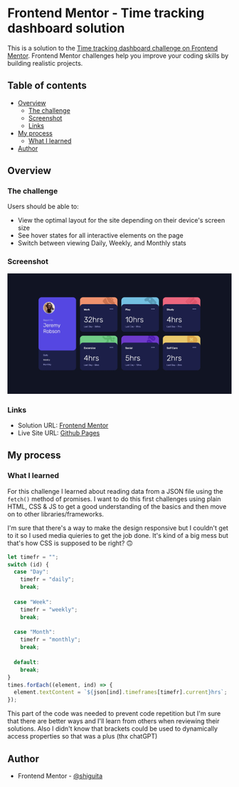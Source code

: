 # Frontend Mentor - Time tracking dashboard solution

This is a solution to the [Time tracking dashboard challenge on Frontend Mentor](https://www.frontendmentor.io/challenges/time-tracking-dashboard-UIQ7167Jw). Frontend Mentor challenges help you improve your coding skills by building realistic projects.

## Table of contents

- [Overview](#overview)
  - [The challenge](#the-challenge)
  - [Screenshot](#screenshot)
  - [Links](#links)
- [My process](#my-process)
  - [What I learned](#what-i-learned)
- [Author](#author)

## Overview

### The challenge

Users should be able to:

- View the optimal layout for the site depending on their device's screen size
- See hover states for all interactive elements on the page
- Switch between viewing Daily, Weekly, and Monthly stats

### Screenshot

![](./screenshot.jpg)

### Links

- Solution URL: [Frontend Mentor](https://your-live-site-url.com)
- Live Site URL: [Github Pages](https://shiguita.github.io/FM-Dashboard/)

## My process

### What I learned

For this challenge I learned about reading data from a JSON file using the `fetch()` method of promises. I want to do this first challenges using plain HTML, CSS & JS to get a good understanding of the basics and then move on to other libraries/frameworks.

I'm sure that there's a way to make the design responsive but I couldn't get to it so I used media quieries to get the job done. It's kind of a big mess but that's how CSS is supposed to be right? 🙃

```js
let timefr = "";
switch (id) {
  case "Day":
    timefr = "daily";
    break;

  case "Week":
    timefr = "weekly";
    break;

  case "Month":
    timefr = "monthly";
    break;

  default:
    break;
}
times.forEach((element, ind) => {
  element.textContent = `${json[ind].timeframes[timefr].current}hrs`;
});
```

This part of the code was needed to prevent code repetition but I'm sure that there are better ways and I'll learn from others when reviewing their solutions. Also I didn't know that brackets could be used to dynamically access properties so that was a plus (thx chatGPT)

## Author

- Frontend Mentor - [@shiguita](https://www.frontendmentor.io/profile/shiguita)
